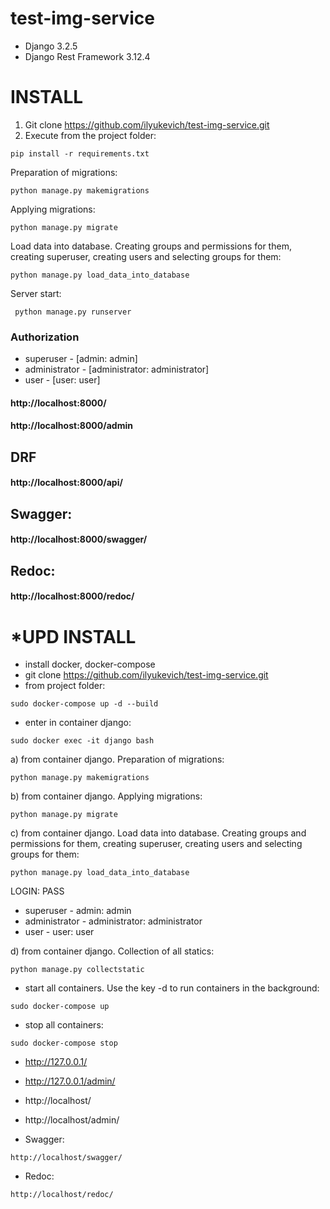 # test-img-service

- Django 3.2.5
- Django Rest Framework 3.12.4

# INSTALL

1) Git clone https://github.com/ilyukevich/test-img-service.git
2) Execute from the project folder:

```
pip install -r requirements.txt
```
Preparation of migrations:
```
python manage.py makemigrations
```
Applying migrations:
```
python manage.py migrate
```
Load data into database. Creating groups and permissions for them, creating superuser, creating users and selecting groups for them:
```
python manage.py load_data_into_database
```
Server start:
```
 python manage.py runserver
 ```
### Authorization 
- superuser - [admin: admin]
- administrator - [administrator: administrator]
- user - [user: user]

#### http://localhost:8000/
#### http://localhost:8000/admin

## DRF
#### http://localhost:8000/api/
## Swagger:
#### http://localhost:8000/swagger/

## Redoc:
#### http://localhost:8000/redoc/


# *UPD INSTALL
- install docker, docker-compose
- git clone https://github.com/ilyukevich/test-img-service.git
- from project folder:
```
sudo docker-compose up -d --build
```
- enter in container django:
```
sudo docker exec -it django bash
```
a) from container django. Preparation of migrations:
```
python manage.py makemigrations
```
b) from container django. Applying migrations:
```
python manage.py migrate
```
c) from container django. Load data into database. Creating groups and permissions for them, creating superuser, creating users and selecting groups for them:
```
python manage.py load_data_into_database
```
LOGIN: PASS 
- superuser - admin: admin
- administrator - administrator: administrator
- user - user: user

d) from container django. Collection of all statics:
```
python manage.py collectstatic
```
- start all containers. Use the key -d to run containers in the background:
```
sudo docker-compose up
```
- stop all containers:
```
sudo docker-compose stop
```
- http://127.0.0.1/
- http://127.0.0.1/admin/
- http://localhost/
- http://localhost/admin/

- Swagger:
```
http://localhost/swagger/
```
- Redoc:
```
http://localhost/redoc/
```